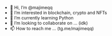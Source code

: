 - 👋 Hi, I’m @majimeqq
- 👀 I’m interested in blockchain, crypto and NFTs
- 🌱 I’m currently learning Python
- 💞️ I’m looking to collaborate on ... (idk)
- 📫 How to reach me ... (tg.me/majimeqq)

<!---
majimeqq/majimeqq is a ✨ special ✨ repository because its `README.md` (this file) appears on your GitHub profile.
You can click the Preview link to take a look at your changes.
--->
